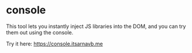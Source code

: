 # console

This tool lets you instantly inject JS libraries into the DOM, and you can try them out using the console.

Try it here: https://console.itsarnavb.me